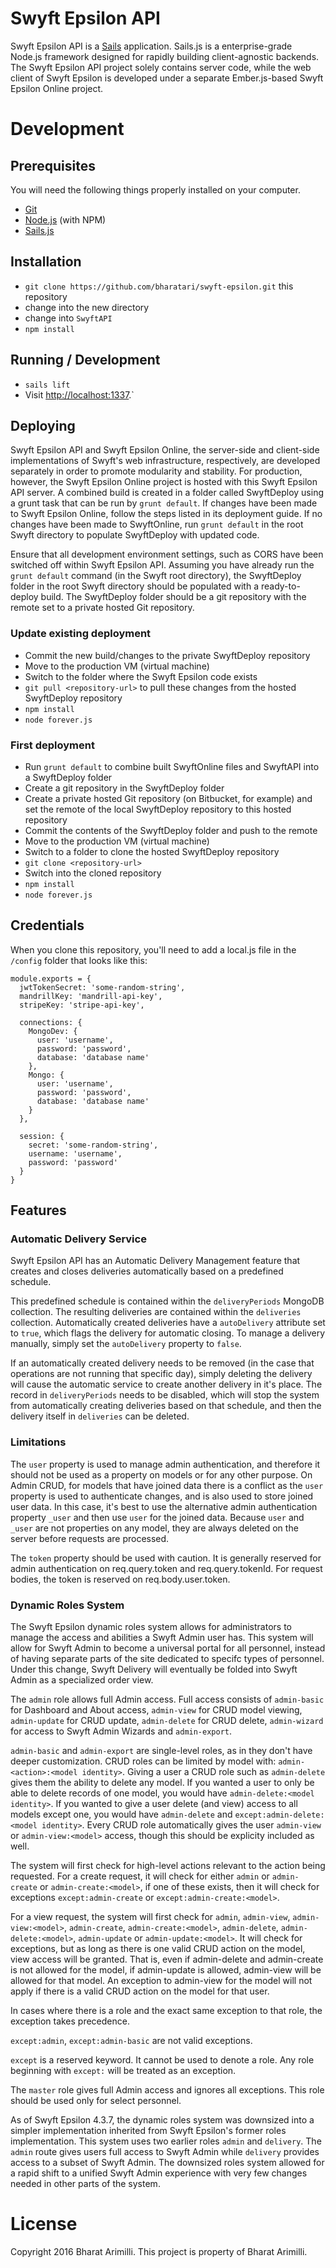 # Swyft Epsilon API

Swyft Epsilon API is a [Sails](http://sailsjs.org) application. Sails.js is a enterprise-grade Node.js framework designed for rapidly building client-agnostic backends. The Swyft Epsilon API project solely contains server code, while the web client of Swyft Epsilon is developed under a separate Ember.js-based Swyft Epsilon Online project.

# Development

## Prerequisites

You will need the following things properly installed on your computer.

* [Git](http://git-scm.com/)
* [Node.js](http://nodejs.org/) (with NPM)
* [Sails.js](http://sailsjs.org/)

## Installation

* `git clone https://github.com/bharatari/swyft-epsilon.git` this repository
* change into the new directory
* change into `SwyftAPI`
* `npm install`

## Running / Development

* `sails lift`
* Visit [http://localhost:1337](http://localhost:1337).`

## Deploying

Swyft Epsilon API and Swyft Epsilon Online, the server-side and client-side implementations of Swyft's web infrastructure, respectively, are developed separately in order to promote modularity and stability. For production, however, the Swyft Epsilon Online project is hosted with this Swyft Epsilon API server. A combined build is created in a folder called SwyftDeploy using a grunt task that can be run by `grunt default`. If changes have been made to Swyft Epsilon Online, follow the steps listed in its deployment guide. If no changes have been made to SwyftOnline, run `grunt default` in the root Swyft directory to populate SwyftDeploy with updated code.

Ensure that all development environment settings, such as CORS have been switched off within Swyft Epsilon API. Assuming you have already run the `grunt default` command (in the Swyft root directory), the SwyftDeploy folder in the root Swyft directory should be populated with a ready-to-deploy build. The SwyftDeploy folder should be a git repository with the remote set to a private hosted Git repository.

### Update existing deployment

* Commit the new build/changes to the private SwyftDeploy repository
* Move to the production VM (virtual machine)
* Switch to the folder where the Swyft Epsilon code exists
* `git pull <repository-url>`  to pull these changes from the hosted SwyftDeploy repository
* `npm install`
* `node forever.js`

### First deployment

* Run `grunt default` to combine built SwyftOnline files and SwyftAPI into a SwyftDeploy folder
* Create a git repository in the SwyftDeploy folder
* Create a private hosted Git repository (on Bitbucket, for example) and set the remote of the local SwyftDeploy repository to this hosted repository
* Commit the contents of the SwyftDeploy folder and push to the remote
* Move to the production VM (virtual machine)
* Switch to a folder to clone the hosted SwyftDeploy repository
* `git clone <repository-url>`
* Switch into the cloned repository
* `npm install`
* `node forever.js`

## Credentials

When you clone this repository, you'll need to add a local.js file in the `/config` folder that looks like this:

    module.exports = {
      jwtTokenSecret: 'some-random-string',
      mandrillKey: 'mandrill-api-key',
      stripeKey: 'stripe-api-key',

      connections: {
        MongoDev: {
          user: 'username',
          password: 'password',
          database: 'database name'
        },
        Mongo: {
          user: 'username',
          password: 'password',
          database: 'database name'
        }
      },

      session: {
        secret: 'some-random-string',
        username: 'username',
        password: 'password'
      }
    }

## Features

### Automatic Delivery Service

Swyft Epsilon API has an Automatic Delivery Management feature that creates and closes deliveries automatically based on a predefined schedule.

This predefined schedule is contained within the `deliveryPeriods` MongoDB collection. The resulting deliveries are contained within the `deliveries` collection. Automatically created deliveries have a `autoDelivery` attribute set to `true`, which flags the delivery for automatic closing. To manage a delivery manually, simply set the `autoDelivery`  property to `false`.

If an automatically created delivery needs to be removed (in the case that operations are not running that specific day), simply deleting the delivery will cause the automatic service to create another delivery in it's place. The record in `deliveryPeriods` needs to be disabled, which will stop the system from automatically creating deliveries based on that schedule, and then the delivery itself in `deliveries` can be deleted.

### Limitations

The `user` property is used to manage admin authentication, and therefore it should not be used as a property on models or for any other purpose. On Admin CRUD, for models that have joined data there is a conflict as the `user` property is used to authenticate changes, and is also used to store joined user data. In this case, it's best to use the alternative admin authentication property `_user` and then use `user` for the joined data. Because `user` and `_user` are not properties on any model, they are always deleted on the server before requests are processed.

The `token` property should be used with caution. It is generally reserved for admin authentication on req.query.token and req.query.tokenId. For request bodies, the token is reserved on req.body.user.token.

### Dynamic Roles System

The Swyft Epsilon dynamic roles system allows for administrators to manage the access and abilities a Swyft Admin user has. This system will allow for Swyft Admin to become a universal portal for all personnel, instead of having separate parts of the site  dedicated to specifc types of personnel. Under this change, Swyft Delivery will eventually be folded into Swyft Admin as a specialized order view.

The `admin` role allows full Admin access. Full access consists of `admin-basic` for Dashboard and About access, `admin-view` for CRUD model viewing, `admin-update` for CRUD update, `admin-delete` for CRUD delete, `admin-wizard` for access to Swyft Admin Wizards and `admin-export`.

`admin-basic` and `admin-export` are single-level roles, as in they don't have deeper customization. CRUD roles can be limited by model with: `admin-<action>:<model identity>`. Giving a user a CRUD role such as `admin-delete` gives them the ability to delete any model. If you wanted a user to only be able to delete records of one model, you would have `admin-delete:<model identity>`. If you wanted to give a user delete (and view) access to all models except one, you would have `admin-delete` and `except:admin-delete:<model identity>`. Every CRUD role automatically gives the user `admin-view` or `admin-view:<model>` access, though this should be explicity included as well.

The system will first check for high-level actions relevant to the action being requested. For a create request, it will check for either `admin` or `admin-create` or `admin-create:<model>`, if one of these exists, then it will check for exceptions `except:admin-create` or `except:admin-create:<model>`.

For a view request, the system will first check for `admin`, `admin-view`, `admin-view:<model>`, `admin-create`, `admin-create:<model>`, `admin-delete`, `admin-delete:<model>`, `admin-update` or `admin-update:<model>`. It will check for exceptions, but as long as there is one valid CRUD action on the model, view access will be granted. That is, even if admin-delete and admin-create is not allowed for the model, if admin-update is allowed, admin-view will be allowed for that model. An exception to admin-view for the model will not apply if there is a valid CRUD action on the model for that user.

In cases where there is a role and the exact same exception to that role, the exception takes precedence.

`except:admin`, `except:admin-basic` are not valid exceptions.

`except` is a reserved keyword. It cannot be used to denote a role. Any role beginning with `except:` will be treated as an exception.

The `master` role gives full Admin access and ignores all exceptions. This role should be used only for select personnel.

As of Swyft Epsilon 4.3.7, the dynamic roles system was downsized into a simpler implementation inherited from Swyft Epsilon's former roles implementation. This system uses two earlier roles `admin` and `delivery`. The `admin` route gives users full access to Swyft Admin while `delivery` provides access to a subset of Swyft Admin. The downsized roles system allowed for a rapid shift to a unified Swyft Admin experience with very few changes needed in other parts of the system.


# License

Copyright 2016 Bharat Arimilli.
This project is property of Bharat Arimilli.





